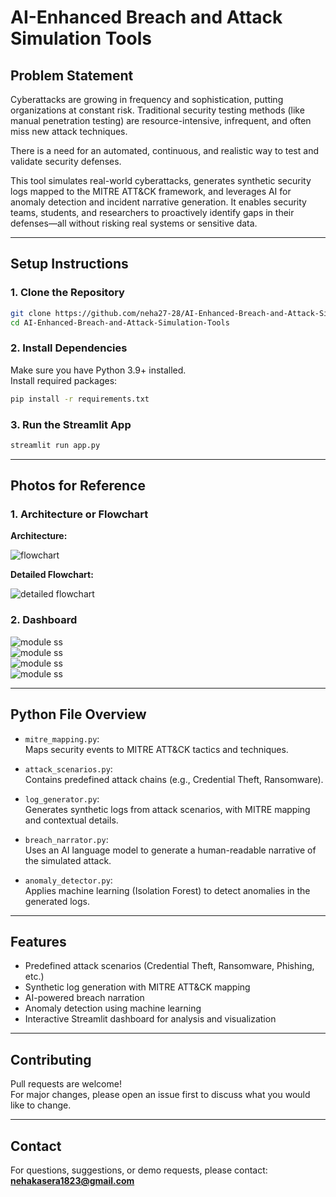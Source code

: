 
# AI-Enhanced Breach and Attack Simulation Tools

## Problem Statement

Cyberattacks are growing in frequency and sophistication, putting organizations at constant risk. Traditional security testing methods (like manual penetration testing) are resource-intensive, infrequent, and often miss new attack techniques.

There is a need for an automated, continuous, and realistic way to test and validate security defenses.

This tool simulates real-world cyberattacks, generates synthetic security logs mapped to the MITRE ATT&CK framework, and leverages AI for anomaly detection and incident narrative generation. It enables security teams, students, and researchers to proactively identify gaps in their defenses—all without risking real systems or sensitive data.

---

## Setup Instructions

### 1. Clone the Repository

```bash
git clone https://github.com/neha27-28/AI-Enhanced-Breach-and-Attack-Simulation-Tools.git
cd AI-Enhanced-Breach-and-Attack-Simulation-Tools
```

### 2. Install Dependencies

Make sure you have Python 3.9+ installed.  
Install required packages:

```bash
pip install -r requirements.txt
```

### 3. Run the Streamlit App

```bash
streamlit run app.py
```

---

## Photos for Reference

### 1. Architecture or Flowchart

**Architecture:**

![flowchart](image.png)

**Detailed Flowchart:**

![detailed flowchart](image-1.png)

### 2. Dashboard

![module ss](image-2.png)  
![module ss](image-3.png)  
![module ss](image-4.png)  
![module ss](image-5.png)

---

## Python File Overview

- `mitre_mapping.py`:  
  Maps security events to MITRE ATT&CK tactics and techniques.

- `attack_scenarios.py`:  
  Contains predefined attack chains (e.g., Credential Theft, Ransomware).

- `log_generator.py`:  
  Generates synthetic logs from attack scenarios, with MITRE mapping and contextual details.

- `breach_narrator.py`:  
  Uses an AI language model to generate a human-readable narrative of the simulated attack.

- `anomaly_detector.py`:  
  Applies machine learning (Isolation Forest) to detect anomalies in the generated logs.

---

## Features

- Predefined attack scenarios (Credential Theft, Ransomware, Phishing, etc.)
- Synthetic log generation with MITRE ATT&CK mapping
- AI-powered breach narration
- Anomaly detection using machine learning
- Interactive Streamlit dashboard for analysis and visualization

---

## Contributing

Pull requests are welcome!  
For major changes, please open an issue first to discuss what you would like to change.

---

## Contact

For questions, suggestions, or demo requests, please contact:  
**nehakasera1823@gmail.com**
